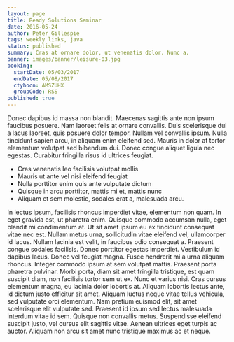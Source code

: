 ```yaml
---
layout: page
title: Ready Solutions Seminar
date: 2016-05-24
author: Peter Gillespie
tags: weekly links, java
status: published
summary: Cras at ornare dolor, ut venenatis dolor. Nunc a.
banner: images/banner/leisure-03.jpg
booking:
  startDate: 05/03/2017
  endDate: 05/08/2017
  ctyhocn: AMSZUHX
  groupCode: RSS
published: true
---
```

Donec dapibus id massa non blandit. Maecenas sagittis ante non ipsum faucibus posuere. Nam laoreet felis at ornare convallis. Duis scelerisque dui a lacus laoreet, quis posuere dolor tempor. Nullam vel convallis ipsum. Nulla tincidunt sapien arcu, in aliquam enim eleifend sed. Mauris in dolor at tortor elementum volutpat sed bibendum dui. Donec congue aliquet ligula nec egestas. Curabitur fringilla risus id ultrices feugiat.

* Cras venenatis leo facilisis volutpat mollis
* Mauris ut ante vel nisi eleifend feugiat
* Nulla porttitor enim quis ante vulputate dictum
* Quisque in arcu porttitor, mattis mi et, mattis nunc
* Aliquam et sem molestie, sodales erat a, malesuada arcu.

In lectus ipsum, facilisis rhoncus imperdiet vitae, elementum non quam. In eget gravida est, ut pharetra enim. Quisque commodo accumsan nulla, eget blandit mi condimentum at. Ut sit amet ipsum eu ex tincidunt consequat vitae nec est. Nullam metus urna, sollicitudin vitae eleifend vel, ullamcorper id lacus. Nullam lacinia est velit, in faucibus odio consequat a. Praesent congue sodales facilisis. Donec porttitor egestas imperdiet.
Vestibulum id dapibus lacus. Donec vel feugiat magna. Fusce hendrerit mi a urna aliquam rhoncus. Integer commodo ipsum at sem volutpat mattis. Praesent porta pharetra pulvinar. Morbi porta, diam sit amet fringilla tristique, est quam suscipit diam, non facilisis tortor sem ut ex. Nunc et varius nisi. Cras cursus elementum magna, eu lacinia dolor lobortis at. Aliquam lobortis lectus ante, id dictum justo efficitur sit amet. Aliquam luctus neque vitae tellus vehicula, sed vulputate orci elementum. Nam pretium euismod elit, sit amet scelerisque elit vulputate sed. Praesent id ipsum sed lectus malesuada interdum vitae id sem. Quisque non convallis metus. Suspendisse eleifend suscipit justo, vel cursus elit sagittis vitae. Aenean ultrices eget turpis ac auctor. Aliquam non arcu sit amet nunc tristique maximus ac et neque.
